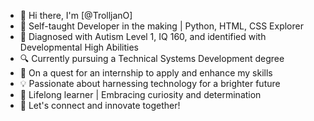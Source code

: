 - 👋 Hi there, I'm [@TrolljanO]
- 🌱 Self-taught Developer in the making | Python, HTML, CSS Explorer
- 🧩 Diagnosed with Autism Level 1, IQ 160, and identified with Developmental High Abilities
- 🔍 Currently pursuing a Technical Systems Development degree
- 🚀 On a quest for an internship to apply and enhance my skills
- 💡 Passionate about harnessing technology for a brighter future
- 🌟 Lifelong learner | Embracing curiosity and determination
- 💬 Let's connect and innovate together!

<!---
TrolljanO/TrolljanO is a ✨ special ✨ repository because its `README.md` (this file) appears on your GitHub profile.
You can click the Preview link to take a look at your changes.
--->
